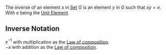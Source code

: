 The inverse of an element $x$ in [Set](./Sets/Set.md) $G$ is an element $y$ in $G$ such that $xy=e$.  
With $e$ being the [Unit Element](./Unit-Element.md).  
## Inverse Notation  
$x^{-1}$ with multiplication as the [Law of composition](./Law-of-composition.md).  
$-x$ with addition as the [Law of composition](./Law-of-composition.md).